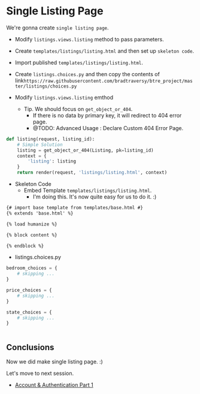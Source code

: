 # Single Listing Page

We're gonna create `single listing page`.

- Modify `listings.views.listing` method to pass parameters.
- Create `templates/listings/listing.html` and then set up `skeleton code`.
- Import published `templates/listings/listing.html`.

- Create `listings.choices.py` and then copy the contents of link`https://raw.githubusercontent.com/bradtraversy/btre_project/master/listings/choices.py`

- Modify `listings.views.listing` emthod
  - Tip. We should focus on `get_object_or_404`.
    - If there is no data by primary key, it will redirect to 404 error page.
    - @TODO: Advanced Usage : Declare Custom 404 Error Page.

```python
def listing(request, listing_id):
    # Simple Solution
    listing = get_object_or_404(Listing, pk=listing_id)
    context = {
        'listing': listing
    }
    return render(request, 'listings/listing.html', context)
```

- Skeleton Code
  - Embed Template `templates/listings/listing.html`.
    - I'm doing this. It's now quite easy for us to do it. :)

```html
{# import base template from templates/base.html #}
{% extends 'base.html' %}

{% load humanize %}

{% block content %}

{% endblock %}
```

- listings.choices.py

```python
bedroom_choices = {
    # skipping ...
}

price_choices = {
    # skipping ...
}

state_choices = {
    # skipping ...
}
```

```
```

## Conclusions

Now we did make single listing page. :)

Let's move to next session.

- [Account & Authentication Part 1][1]

<!-- Reference Links -->

[1]: ./DAY-11.md "Account & Authentication Part 1"
